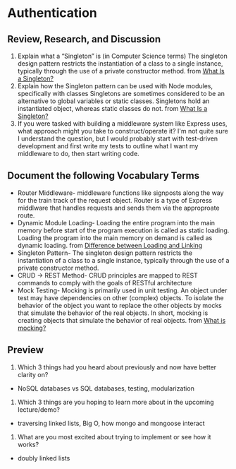 # Authentication

## Review, Research, and Discussion
1. Explain what a “Singleton” is (in Computer Science terms)
The singleton design pattern restricts the instantiation of a class to a single instance, typically through the use of a private constructor method. from [What Is a Singleton?](https://medium.com/better-programming/what-is-a-singleton-2dc38ca08e92)
1. Explain how the Singleton pattern can be used with Node modules, specifically with classes
Singletons are sometimes considered to be an alternative to global variables or static classes. Singletons hold an instantiated object, whereas static classes do not. from [What Is a Singleton?](https://medium.com/better-programming/what-is-a-singleton-2dc38ca08e92)
1. If you were tasked with building a middleware system like Express uses, what approach might you take to construct/operate it?
I'm not quite sure I understand the question, but I would probably start with test-driven development and first write my tests to outline what I want my middleware to do, then start writing code.

## Document the following Vocabulary Terms
- Router Middleware- middleware functions like signposts along the way for the train track of the request object. Router is a type of Express middlware that handles requests and sends them via the approproate route. 
- Dynamic Module Loading- Loading the entire program into the main memory before start of the program execution is called as static loading. Loading the program into the main memory on demand is called as dynamic loading. from [Difference between Loading and Linking](https://www.geeksforgeeks.org/difference-between-loading-and-linking/)
- Singleton Pattern- The singleton design pattern restricts the instantiation of a class to a single instance, typically through the use of a private constructor method. 
- CRUD -> REST Method- CRUD principles are mapped to REST commands to comply with the goals of RESTful architecture
- Mock Testing- Mocking is primarily used in unit testing. An object under test may have dependencies on other (complex) objects. To isolate the behavior of the object you want to replace the other objects by mocks that simulate the behavior of the real objects. In short, mocking is creating objects that simulate the behavior of real objects. from [What is mocking?](https://stackoverflow.com/questions/2665812/what-is-mocking)


## Preview
1. Which 3 things had you heard about previously and now have better clarity on?
- NoSQL databases vs SQL databases, testing, modularization
1. Which 3 things are you hoping to learn more about in the upcoming lecture/demo?
- traversing linked lists, Big O, how mongo and mongoose interact
1. What are you most excited about trying to implement or see how it works?
- doubly linked lists